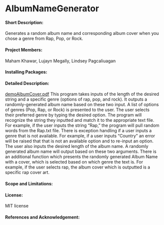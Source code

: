 # AlbumNameGenerator
#### Short Description:
Generates a random album name and corresponding album cover when you chose a genre from Rap, Pop, or Rock.
#### Project Members: 
Maham Khawar, Lujayn Megally, Lindsey Pagcaliuagan
#### Installing Packages:
#### Detailed Description:
[demoAlbumCover.pdf](https://github.com/lujaynmegally1/AlbumNameGenerator/files/8257617/demoAlbumCover.pdf)
This program takes inputs of the length of the desired string and a specific genre (options of rap, pop, and rock). It outputs a randomly-generated album name based on these two input. A list of options of genres (Pop, Rap, or Rock) is presented to the user. The user selects their preferred genre by typing the desired option. The program will recognize the string they inputted and match it to the appropriate text file. For example, if the user inputs the string “Rap,” the program will pull random words from the Rap.txt file. There is exception handling if a user inputs a genre that is not available. For example, if a user inputs “Country” an error will be raised that that is not an available option and to re-input an option. The user also inputs the desired length of the album name. A randomly generated album name will output based on these two arguments. There is an additional function which presents the randomly generated Album Name with a cover, which is selected based on which genre the text is. For example, if the user selects rap, the album cover which is outputted is a specific rap cover art. 
#### Scope and Limitations:
#### License:
MIT license
#### References and Acknowledgement:

